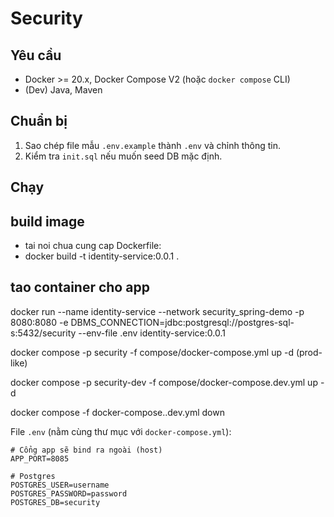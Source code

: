 # Security

## Yêu cầu
- Docker >= 20.x, Docker Compose V2 (hoặc `docker compose` CLI)
- (Dev) Java, Maven

## Chuẩn bị
1. Sao chép file mẫu `.env.example` thành `.env` và chỉnh thông tin.
2. Kiểm tra `init.sql` nếu muốn seed DB mặc định.

## Chạy
## build image
- tai noi chua cung cap Dockerfile:
-  docker build -t identity-service:0.0.1 .    

## tao container cho app
docker run --name identity-service --network security_spring-demo -p 8080:8080 -e DBMS_CONNECTION=jdbc:postgresql://postgres-sql-s:5432/security --env-file .env identity-service:0.0.1

docker compose -p security -f compose/docker-compose.yml up -d (prod-like)

docker compose -p security-dev -f compose/docker-compose.dev.yml up -d

docker compose -f docker-compose..dev.yml down

File `.env` (nằm cùng thư mục với `docker-compose.yml`):

```env
# Cổng app sẽ bind ra ngoài (host)
APP_PORT=8085

# Postgres
POSTGRES_USER=username
POSTGRES_PASSWORD=password
POSTGRES_DB=security
